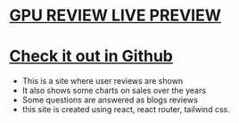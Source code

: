 # [GPU REVIEW LIVE PREVIEW](https://gpu-reviews.netlify.app/)
# [Check it out in Github](https://github.com/programming-hero-web-course-4/product-analysis-website-un-earthly)

* This is a site where user reviews are shown
* It also shows some charts on sales over the years
* Some questions are answered as blogs reviews
* this site is created using react, react router, tailwind css.
